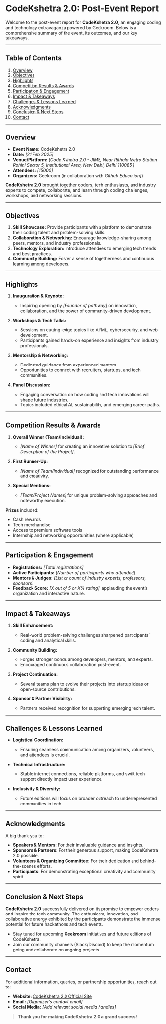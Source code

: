 # CodeKshetra 2.0: Post-Event Report

Welcome to the post-event report for **CodeKshetra 2.0**, an engaging coding and technology extravaganza powered by Geekroom. Below is a comprehensive summary of the event, its outcomes, and our key takeaways.

---

## Table of Contents
1. [Overview](#overview)
2. [Objectives](#objectives)
3. [Highlights](#highlights)
4. [Competition Results & Awards](#competition-results--awards)
5. [Participation & Engagement](#participation--engagement)
6. [Impact & Takeaways](#impact--takeaways)
7. [Challenges & Lessons Learned](#challenges--lessons-learned)
8. [Acknowledgments](#acknowledgments)
9. [Conclusion & Next Steps](#conclusion--next-steps)
10. [Contact](#contact)

---

## Overview

- **Event Name:** CodeKshetra 2.0  
- **Date:** *[21 Feb 2025]*  
- **Venue/Platform:** *[Code Kshetra 2.0 - JIMS, Near Rithala Metro Station Rohini Sector 5, Institutional Area, New Delhi, Delhi 110085 ]*  
- **Attendees:** *[15000]*  
- **Organizers:** Geekroom (in collaboration with *Github Education]*)

**CodeKshetra 2.0** brought together coders, tech enthusiasts, and industry experts to compete, collaborate, and learn through coding challenges, workshops, and networking sessions.

---

## Objectives

1. **Skill Showcase:** Provide participants with a platform to demonstrate their coding talent and problem-solving skills.  
2. **Collaboration & Networking:** Encourage knowledge-sharing among peers, mentors, and industry professionals.  
3. **Technology Exploration:** Introduce attendees to emerging tech trends and best practices.  
4. **Community Building:** Foster a sense of togetherness and continuous learning among developers.

---

## Highlights

1. **Inauguration & Keynote:**  
   - Inspiring opening by *[Founder of pathway]* on innovation, collaboration, and the power of community-driven development.

2. **Workshops & Tech Talks:**  
   - Sessions on cutting-edge topics like AI/ML, cybersecurity, and web development.  
   - Participants gained hands-on experience and insights from industry professionals.

3. **Mentorship & Networking:**  
   - Dedicated guidance from experienced mentors.  
   - Opportunities to connect with recruiters, startups, and tech communities.

4. **Panel Discussion:**  
   - Engaging conversation on how coding and tech innovations will shape future industries.  
   - Topics included ethical AI, sustainability, and emerging career paths.

---

## Competition Results & Awards

1. **Overall Winner (Team/Individual):**  
   - *[Name of Winner]* for creating an innovative solution to *[Brief Description of the Project]*.

2. **First Runner-Up:**  
   - *[Name of Team/Individual]* recognized for outstanding performance and creativity.

3. **Special Mentions:**  
   - *[Team/Project Names]* for unique problem-solving approaches and noteworthy execution.

**Prizes** included:
- Cash rewards  
- Tech merchandise  
- Access to premium software tools  
- Internship and networking opportunities (where applicable)

---

## Participation & Engagement

- **Registrations:** *[Total registrations]*  
- **Active Participants:** *[Number of participants who attended]*  
- **Mentors & Judges:** *[List or count of industry experts, professors, sponsors]*  
- **Feedback Score:** *[X out of 5 or X% rating]*, applauding the event’s organization and interactive nature.

---

## Impact & Takeaways

1. **Skill Enhancement:**  
   - Real-world problem-solving challenges sharpened participants’ coding and analytical skills.

2. **Community Building:**  
   - Forged stronger bonds among developers, mentors, and experts.  
   - Encouraged continuous collaboration post-event.

3. **Project Continuation:**  
   - Several teams plan to evolve their projects into startup ideas or open-source contributions.

4. **Sponsor & Partner Visibility:**  
   - Partners received recognition for supporting emerging tech talent.

---

## Challenges & Lessons Learned

- **Logistical Coordination:**  
  - Ensuring seamless communication among organizers, volunteers, and attendees is crucial.
  
- **Technical Infrastructure:**  
  - Stable internet connections, reliable platforms, and swift tech support directly impact user experience.

- **Inclusivity & Diversity:**  
  - Future editions will focus on broader outreach to underrepresented communities in tech.

---

## Acknowledgments

A big thank you to:

- **Speakers & Mentors**: For their invaluable guidance and insights.  
- **Sponsors & Partners**: For their generous support, making CodeKshetra 2.0 possible.  
- **Volunteers & Organizing Committee**: For their dedication and behind-the-scenes efforts.  
- **Participants**: For demonstrating exceptional creativity and community spirit.

---

## Conclusion & Next Steps

**CodeKshetra 2.0** successfully delivered on its promise to empower coders and inspire the tech community. The enthusiasm, innovation, and collaborative energy exhibited by the participants demonstrate the immense potential for future hackathons and tech events.

- Stay tuned for upcoming **Geekroom** initiatives and future editions of CodeKshetra.  
- Join our community channels (Slack/Discord) to keep the momentum going and collaborate on ongoing projects.

---

## Contact

For additional information, queries, or partnership opportunities, reach out to:

- **Website:** [CodeKshetra 2.0 Official Site](https://codekshetra2.geekroom.in/#/)  
- **Email:** *[Organizer’s contact email]*  
- **Social Media:** *[Add relevant social media handles]*

> **Thank you for making CodeKshetra 2.0 a grand success!**  
